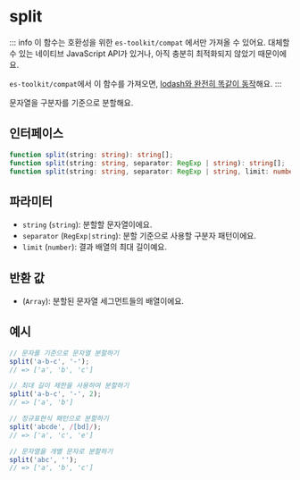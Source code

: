 # split

::: info
이 함수는 호환성을 위한 `es-toolkit/compat` 에서만 가져올 수 있어요. 대체할 수 있는 네이티브 JavaScript API가 있거나, 아직 충분히 최적화되지 않았기 때문이에요.

`es-toolkit/compat`에서 이 함수를 가져오면, [lodash와 완전히 똑같이 동작](../../../compatibility.md)해요.
:::

문자열을 구분자를 기준으로 분할해요.

## 인터페이스

```typescript
function split(string: string): string[];
function split(string: string, separator: RegExp | string): string[];
function split(string: string, separator: RegExp | string, limit: number): string[];
```

## 파라미터

- `string` (`string`): 분할할 문자열이에요.
- `separator` (`RegExp|string`): 분할 기준으로 사용할 구분자 패턴이에요.
- `limit` (`number`): 결과 배열의 최대 길이예요.

## 반환 값

- (`Array`): 분할된 문자열 세그먼트들의 배열이에요.

## 예시

```js
// 문자를 기준으로 문자열 분할하기
split('a-b-c', '-');
// => ['a', 'b', 'c']

// 최대 길이 제한을 사용하여 분할하기
split('a-b-c', '-', 2);
// => ['a', 'b']

// 정규표현식 패턴으로 분할하기
split('abcde', /[bd]/);
// => ['a', 'c', 'e']

// 문자열을 개별 문자로 분할하기
split('abc', '');
// => ['a', 'b', 'c']
```
